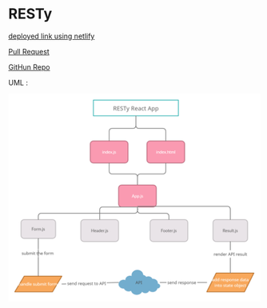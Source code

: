 # RESTy

[deployed link using netlify](https://60c77114ebac3b569b21e2fb--elegant-dubinsky-3b0080.netlify.app/)

[Pull Request](https://github.com/malakMomani/resty/pull/1)

[GitHun Repo](https://github.com/malakMomani/resty)

UML :

![uml](resty.png)
